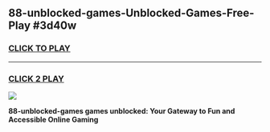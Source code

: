 
## 88-unblocked-games-Unblocked-Games-Free-Play #3d40w
<h3>
<a href="https://us.freeplayer.one?title=88-unblocked-games&ref=9M">CLICK TO PLAY</a></h3>
<hr>

<h3>
<a href="https://us.freeplayer.one?title=88-unblocked-games&ref=9M">CLICK 2 PLAY</a>
  
</h3>

<a href="https://us.freeplayer.one?title=88-unblocked-games&ref=9M"><img src="https://clearcache.store/games.png"></a>


**88-unblocked-games games unblocked: Your Gateway to Fun and Accessible Online Gaming**
